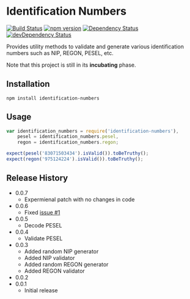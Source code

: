 Identification Numbers
======================
[![Build Status](https://travis-ci.org/danielpacak/identification-numbers.svg?branch=master)](https://travis-ci.org/danielpacak/identification-numbers)
[![npm version](https://badge.fury.io/js/identification-numbers.svg)](http://badge.fury.io/js/identification-numbers)
[![Dependency Status](https://david-dm.org/danielpacak/identification-numbers.svg)](https://david-dm.org/danielpacak/identification-numbers)
[![devDependency Status](https://david-dm.org/danielpacak/identification-numbers/dev-status.svg)](https://david-dm.org/danielpacak/identification-numbers#info=devDependencies)

Provides utility methods to validate and generate various identification numbers such as NIP, REGON, PESEL, etc.

Note that this project is still in its **incubating** phase.

## Installation

```shell
npm install identification-numbers
```

## Usage

```js
var identification_numbers = require('identification-numbers'),
    pesel = identification_numbers.pesel,
    regon = identification_numbers.regon;

expect(pesel('83071503434').isValid()).toBeTruthy();
expect(regon('975124224').isValid()).toBeTruthy();
```

## Release History
* 0.0.7
  * Expermienal patch with no changes in code
* 0.0.6
  * Fixed [issue #1](https://github.com/danielpacak/identification-numbers/issues/1)
* 0.0.5
  * Decode PESEL
* 0.0.4
  * Validate PESEL
* 0.0.3
  * Added random NIP generator
  * Added NIP validator
  * Added random REGON generator
  * Added REGON validator
* 0.0.2
* 0.0.1
  * Initial release
